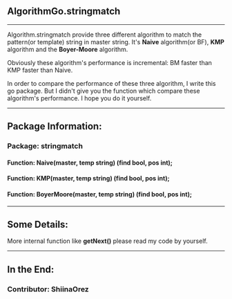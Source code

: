 ## AlgorithmGo.stringmatch

-----

Algorithm.stringmatch provide three different algorithm to match the pattern(or template) string in master string. It's **Naive** algorithm(or BF), **KMP** algorithm and the **Boyer-Moore** algorithm.

Obviously these algorithm's performance is incremental: BM faster than KMP faster than Naive.

In order to compare the performance of these three algorithm, I write this go package. But I didn't give you the function which compare these algorithm's performance. I hope you do it yourself.

-----

## Package Information:

### Package: stringmatch

#### Function: Naive(master, temp string) (find bool, pos int);

#### Function: KMP(master, temp string) (find bool, pos int);

#### Function: BoyerMoore(master, temp string) (find bool, pos int);

-----

## Some Details:

More internal function like **getNext()** please read my code by yourself.

-----

## In the End:

### Contributor: ShiinaOrez
